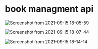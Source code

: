 # book managment api

![Screenshot from 2021-09-15 18-05-59](https://user-images.githubusercontent.com/64305855/133435723-76b5e05f-bd7d-4cb0-a88a-97a87d84c2a2.png)


![Screenshot from 2021-09-15 18-07-44](https://user-images.githubusercontent.com/64305855/133435749-4ea0a97a-2a13-4c69-929f-b8f1a3f36fd6.png)


![Screenshot from 2021-09-15 18-14-14](https://user-images.githubusercontent.com/64305855/133435757-44517772-058b-4800-aeec-8517038cf7dd.png)


